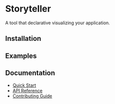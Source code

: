 # Storyteller

A tool that declarative visualizing your application.

## Installation

## Examples

## Documentation

- [Quick Start](./QUICK_START.md)
- [API Reference](./API_REFERENCE.md)
- [Contributing Guide](./CONTRIBUTING.md)

